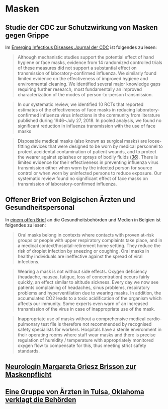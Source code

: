 # Masken

## Studie der CDC zur Schutzwirkung von Masken gegen Grippe

Im [Emerging Infectious Diseases Journal der CDC](https://wwwnc.cdc.gov/eid/article/26/5/19-0994_article) ist folgendes zu lesen:

> Although mechanistic studies support the potential effect of hand hygiene or face masks, evidence from 14 randomized controlled trials of these measures did not support a substantial effect on transmission of laboratory-confirmed influenza. We similarly found limited evidence on the effectiveness of improved hygiene and environmental cleaning. We identified several major knowledge gaps requiring further research, most fundamentally an improved characterization of the modes of person-to-person transmission.

> In our systematic review, we identified 10 RCTs that reported estimates of the effectiveness of face masks in reducing laboratory-confirmed influenza virus infections in the community from literature published during 1946–July 27, 2018. In pooled analysis, we found no significant reduction in influenza transmission with the use of face masks

> Disposable medical masks \(also known as surgical masks\) are loose-fitting devices that were designed to be worn by medical personnel to protect accidental contamination of patient wounds, and to protect the wearer against splashes or sprays of bodily fluids \([_36_](https://wwwnc.cdc.gov/eid/article/26/5/19-0994_article#r36)\). There is limited evidence for their effectiveness in preventing influenza virus transmission either when worn by the infected person for source control or when worn by uninfected persons to reduce exposure. Our systematic review found no significant effect of face masks on transmission of laboratory-confirmed influenza.

## Offener Brief von Belgischen Ärzten und Gesundheitspersonal

In [einem offen Brief](https://docs4opendebate.be/en/open-letter/) an die Gesundheitsbehörden und Medien in Belgien ist folgendes zu lesen:

> Oral masks belong in contexts where contacts with proven at-risk groups or people with upper respiratory complaints take place, and in a medical context/hospital-retirement home setting. They reduce the risk of droplet infection by sneezing or coughing. Oral masks in healthy individuals are ineffective against the spread of viral infections.

> Wearing a mask is not without side effects. Oxygen deficiency \(headache, nausea, fatigue, loss of concentration\) occurs fairly quickly, an effect similar to altitude sickness. Every day we now see patients complaining of headaches, sinus problems, respiratory problems and hyperventilation due to wearing masks. In addition, the accumulated CO2 leads to a toxic acidification of the organism which affects our immunity. Some experts even warn of an increased transmission of the virus in case of inappropriate use of the mask.

> Inappropriate use of masks without a comprehensive medical cardio-pulmonary test file is therefore not recommended by recognised safety specialists for workers. Hospitals have a sterile environment in their operating rooms where staff wear masks and there is precise regulation of humidity / temperature with appropriately monitored oxygen flow to compensate for this, thus meeting strict safety standards.

## [Neurologin Margareta Griesz Brisson zur Maskenpflicht](https://www.youtube.com/watch?v=pd22FGeuyog)

## [Eine Gruppe von Ärzten in Tulsa, Oklahoma verklagt die Behörden](https://www.youtube.com/watch?v=ZbmvCKcUNuA)

